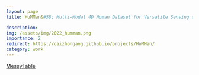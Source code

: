 ```yaml
---
layout: page
title: HuMMan&#58; Multi-Modal 4D Human Dataset for Versatile Sensing and Modeling

description:  
img: /assets/img/2022_humman.png
importance: 2
redirect: https://caizhongang.github.io/projects/HuMMan/
category: work
---
```

<a href="https://caizhongang.github.io/projects/HuMMan/">MessyTable</a>